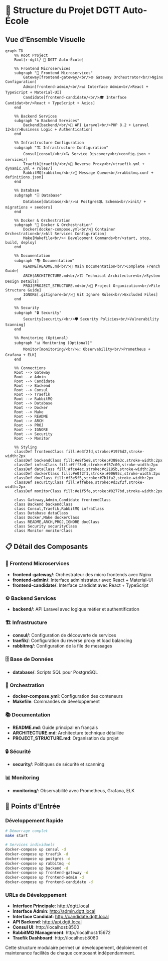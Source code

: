 # 📁 Structure du Projet DGTT Auto-École

## Vue d'Ensemble Visuelle

```mermaid
graph TD
    %% Root Project
    Root[r-dgtt/ 🚗 DGTT Auto-École]
    
    %% Frontend Microservices
    subgraph "🎨 Frontend Microservices"
        Gateway[frontend-gateway/<br/>🌐 Gateway Orchestrator<br/>Nginx Configuration]
        Admin[frontend-admin/<br/>📊 Interface Admin<br/>React + TypeScript + Material-UI]
        Candidate[frontend-candidate/<br/>🎓 Interface Candidat<br/>React + TypeScript + Axios]
    end
    
    %% Backend Services
    subgraph "⚙️ Backend Services"
        Backend[backend/<br/>🔧 API Laravel<br/>PHP 8.2 + Laravel 12<br/>Business Logic + Authentication]
    end
    
    %% Infrastructure Configuration
    subgraph "🏗️ Infrastructure Configuration"
        Consul[consul/<br/>🔍 Service Discovery<br/>config.json + services/]
        Traefik[traefik/<br/>🚦 Reverse Proxy<br/>traefik.yml + dynamic.yml + rules/]
        RabbitMQ[rabbitmq/<br/>🐰 Message Queue<br/>rabbitmq.conf + definitions.json]
    end
    
    %% Database
    subgraph "🗄️ Database"
        Database[database/<br/>📊 PostgreSQL Schema<br/>init/ + migrations + seeders]
    end
    
    %% Docker & Orchestration
    subgraph "🐳 Docker & Orchestration"
        Docker[docker-compose.yml<br/>🐳 Container Orchestration<br/>All Services Configuration]
        Make[Makefile<br/>⚡ Development Commands<br/>start, stop, build, deploy]
    end
    
    %% Documentation
    subgraph "📚 Documentation"
        README[README.md<br/>📖 Main Documentation<br/>Complete French Guide]
        ARCH[ARCHITECTURE.md<br/>🏗️ Technical Architecture<br/>System Design Details]
        PROJ[PROJECT_STRUCTURE.md<br/>📁 Project Organization<br/>File Structure Guide]
        IGNORE[.gitignore<br/>🚫 Git Ignore Rules<br/>Excluded Files]
    end
    
    %% Security
    subgraph "🔒 Security"
        Security[security/<br/>🛡️ Security Policies<br/>Vulnerability Scanning]
    end
    
    %% Monitoring (Optional)
    subgraph "📊 Monitoring (Optional)"
        Monitor[monitoring/<br/>📈 Observability<br/>Prometheus + Grafana + ELK]
    end
    
    %% Connections
    Root --> Gateway
    Root --> Admin
    Root --> Candidate
    Root --> Backend
    Root --> Consul
    Root --> Traefik
    Root --> RabbitMQ
    Root --> Database
    Root --> Docker
    Root --> Make
    Root --> README
    Root --> ARCH
    Root --> PROJ
    Root --> IGNORE
    Root --> Security
    Root --> Monitor
    
    %% Styling
    classDef frontendClass fill:#e3f2fd,stroke:#1976d2,stroke-width:2px
    classDef backendClass fill:#e8f5e8,stroke:#388e3c,stroke-width:2px
    classDef infraClass fill:#fff3e0,stroke:#f57c00,stroke-width:2px
    classDef dataClass fill:#fce4ec,stroke:#c2185b,stroke-width:2px
    classDef dockerClass fill:#e0f2f1,stroke:#00695c,stroke-width:2px
    classDef docClass fill:#f3e5f5,stroke:#7b1fa2,stroke-width:2px
    classDef securityClass fill:#ffebee,stroke:#d32f2f,stroke-width:2px
    classDef monitorClass fill:#e1f5fe,stroke:#0277bd,stroke-width:2px
    
    class Gateway,Admin,Candidate frontendClass
    class Backend backendClass
    class Consul,Traefik,RabbitMQ infraClass
    class Database dataClass
    class Docker,Make dockerClass
    class README,ARCH,PROJ,IGNORE docClass
    class Security securityClass
    class Monitor monitorClass
```

## 📋 Détail des Composants

### **🎨 Frontend Microservices**
- **frontend-gateway/**: Orchestrateur des micro frontends avec Nginx
- **frontend-admin/**: Interface administrateur avec React + Material-UI
- **frontend-candidate/**: Interface candidat avec React + TypeScript

### **⚙️ Backend Services**
- **backend/**: API Laravel avec logique métier et authentification

### **🏗️ Infrastructure**
- **consul/**: Configuration de découverte de services
- **traefik/**: Configuration du reverse proxy et load balancing
- **rabbitmq/**: Configuration de la file de messages

### **🗄️ Base de Données**
- **database/**: Scripts SQL pour PostgreSQL

### **🐳 Orchestration**
- **docker-compose.yml**: Configuration des conteneurs
- **Makefile**: Commandes de développement

### **📚 Documentation**
- **README.md**: Guide principal en français
- **ARCHITECTURE.md**: Architecture technique détaillée
- **PROJECT_STRUCTURE.md**: Organisation du projet

### **🔒 Sécurité**
- **security/**: Politiques de sécurité et scanning

### **📊 Monitoring**
- **monitoring/**: Observabilité avec Prometheus, Grafana, ELK

## 🚀 Points d'Entrée

### **Développement Rapide**
```bash
# Démarrage complet
make start

# Services individuels
docker-compose up consul -d
docker-compose up traefik -d
docker-compose up postgres -d
docker-compose up rabbitmq -d
docker-compose up backend -d
docker-compose up frontend-gateway -d
docker-compose up frontend-admin -d
docker-compose up frontend-candidate -d
```

### **URLs de Développement**
- **Interface Principale**: http://dgtt.local
- **Interface Admin**: http://admin.dgtt.local
- **Interface Candidat**: http://candidate.dgtt.local
- **API Backend**: http://api.dgtt.local
- **Consul UI**: http://localhost:8500
- **RabbitMQ Management**: http://localhost:15672
- **Traefik Dashboard**: http://localhost:8080

Cette structure modulaire permet un développement, déploiement et maintenance facilités de chaque composant indépendamment.
